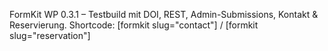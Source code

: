 FormKit WP 0.3.1 – Testbuild mit DOI, REST, Admin-Submissions, Kontakt & Reservierung.
Shortcode: [formkit slug="contact"]  /  [formkit slug="reservation"]

